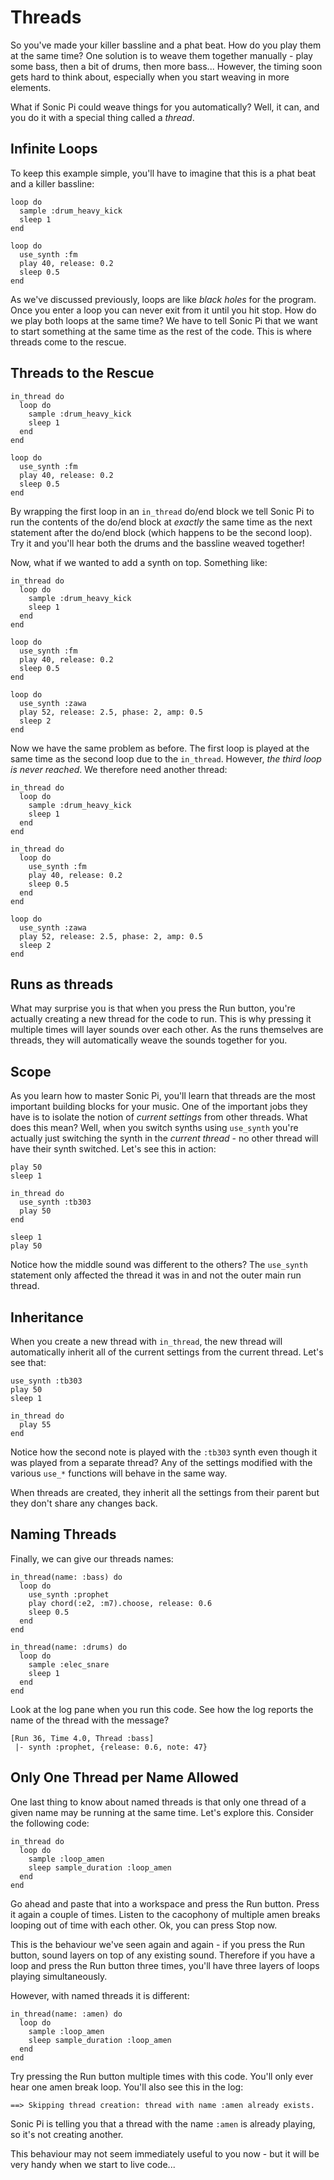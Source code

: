 # Threads

So you've made your killer bassline and a phat beat. How do you play
them at the same time? One solution is to weave them together manually -
play some bass, then a bit of drums, then more bass... However, the
timing soon gets hard to think about, especially when you start weaving
in more elements.

What if Sonic Pi could weave things for you automatically? Well, it can,
and you do it with a special thing called a *thread*.

## Infinite Loops

To keep this example simple, you'll have to imagine that this is a
phat beat and a killer bassline:

```
loop do
  sample :drum_heavy_kick
  sleep 1
end

loop do
  use_synth :fm
  play 40, release: 0.2
  sleep 0.5
end
```

As we've discussed previously, loops are like *black holes* for the
program. Once you enter a loop you can never exit from it until you hit
stop. How do we play both loops at the same time? We have to tell Sonic
Pi that we want to start something at the same time as the rest of the
code. This is where threads come to the rescue.

## Threads to the Rescue

```
in_thread do
  loop do
    sample :drum_heavy_kick
    sleep 1
  end
end

loop do
  use_synth :fm
  play 40, release: 0.2
  sleep 0.5
end
```

By wrapping the first loop in an `in_thread` do/end block we tell Sonic
Pi to run the contents of the do/end block at *exactly* the same time as
the next statement after the do/end block (which happens to be the
second loop). Try it and you'll hear both the drums and the bassline
weaved together!

Now, what if we wanted to add a synth on top. Something like:

```
in_thread do
  loop do
    sample :drum_heavy_kick
    sleep 1
  end
end

loop do
  use_synth :fm
  play 40, release: 0.2
  sleep 0.5
end

loop do
  use_synth :zawa
  play 52, release: 2.5, phase: 2, amp: 0.5
  sleep 2
end
```

Now we have the same problem as before. The first loop is played at the
same time as the second loop due to the `in_thread`. However, *the third
loop is never reached*. We therefore need another thread:

```
in_thread do
  loop do
    sample :drum_heavy_kick
    sleep 1
  end
end

in_thread do
  loop do
    use_synth :fm
    play 40, release: 0.2
    sleep 0.5
  end
end

loop do
  use_synth :zawa
  play 52, release: 2.5, phase: 2, amp: 0.5
  sleep 2
end
```

## Runs as threads

What may surprise you is that when you press the Run button, you're
actually creating a new thread for the code to run. This is why pressing
it multiple times will layer sounds over each other. As the runs
themselves are threads, they will automatically weave the sounds
together for you.

## Scope

As you learn how to master Sonic Pi, you'll learn that threads are the
most important building blocks for your music. One of the important jobs
they have is to isolate the notion of *current settings* from other
threads. What does this mean? Well, when you switch synths using
`use_synth` you're actually just switching the synth in the *current
thread* - no other thread will have their synth switched. Let's see this
in action:

```
play 50
sleep 1

in_thread do
  use_synth :tb303
  play 50
end

sleep 1
play 50

```

Notice how the middle sound was different to the others? The `use_synth`
statement only affected the thread it was in and not the outer main run
thread.

## Inheritance 

When you create a new thread with `in_thread`, the new thread will
automatically inherit all of the current settings from the current
thread. Let's see that:

```
use_synth :tb303
play 50
sleep 1

in_thread do
  play 55
end
```

Notice how the second note is played with the `:tb303` synth even though
it was played from a separate thread? Any of the settings modified with
the various `use_*` functions will behave in the same way.

When threads are created, they inherit all the settings from their
parent but they don't share any changes back.

## Naming Threads

Finally, we can give our threads names:

```
in_thread(name: :bass) do
  loop do
    use_synth :prophet
    play chord(:e2, :m7).choose, release: 0.6
    sleep 0.5
  end
end

in_thread(name: :drums) do
  loop do
    sample :elec_snare
    sleep 1
  end
end
```

Look at the log pane when you run this code. See how the log reports the
name of the thread with the message?

```
[Run 36, Time 4.0, Thread :bass]
 |- synth :prophet, {release: 0.6, note: 47}
```

## Only One Thread per Name Allowed

One last thing to know about named threads is that only one thread of
a given name may be running at the same time. Let's explore this.
Consider the following code:

```
in_thread do
  loop do
    sample :loop_amen
    sleep sample_duration :loop_amen
  end
end
```

Go ahead and paste that into a workspace and press the Run button. Press
it again a couple of times. Listen to the cacophony of multiple amen
breaks looping out of time with each other. Ok, you can press Stop now.

This is the behaviour we've seen again and again - if you press the Run
button, sound layers on top of any existing sound. Therefore if you have
a loop and press the Run button three times, you'll have three layers of
loops playing simultaneously.

However, with named threads it is different:

```
in_thread(name: :amen) do
  loop do
    sample :loop_amen
    sleep sample_duration :loop_amen
  end
end
```

Try pressing the Run button multiple times with this code. You'll only
ever hear one amen break loop. You'll also see this in the log:

```
==> Skipping thread creation: thread with name :amen already exists.
```

Sonic Pi is telling you that a thread with the name `:amen` is already
playing, so it's not creating another.

This behaviour may not seem immediately useful to you now - but it will
be very handy when we start to live code...
